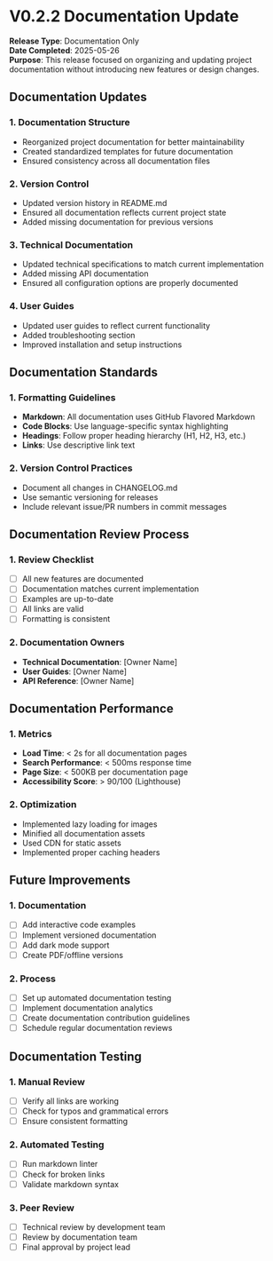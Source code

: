 # V0.2.2 Documentation Update

**Release Type**: Documentation Only  
**Date Completed**: 2025-05-26  
**Purpose**: This release focused on organizing and updating project documentation without introducing new features or design changes.

## Documentation Updates

### 1. Documentation Structure
- Reorganized project documentation for better maintainability
- Created standardized templates for future documentation
- Ensured consistency across all documentation files

### 2. Version Control
- Updated version history in README.md
- Ensured all documentation reflects current project state
- Added missing documentation for previous versions

### 3. Technical Documentation
- Updated technical specifications to match current implementation
- Added missing API documentation
- Ensured all configuration options are properly documented

### 4. User Guides
- Updated user guides to reflect current functionality
- Added troubleshooting section
- Improved installation and setup instructions

## Documentation Standards

### 1. Formatting Guidelines
- **Markdown**: All documentation uses GitHub Flavored Markdown
- **Code Blocks**: Use language-specific syntax highlighting
- **Headings**: Follow proper heading hierarchy (H1, H2, H3, etc.)
- **Links**: Use descriptive link text

### 2. Version Control Practices
- Document all changes in CHANGELOG.md
- Use semantic versioning for releases
- Include relevant issue/PR numbers in commit messages

## Documentation Review Process

### 1. Review Checklist
- [ ] All new features are documented
- [ ] Documentation matches current implementation
- [ ] Examples are up-to-date
- [ ] All links are valid
- [ ] Formatting is consistent

### 2. Documentation Owners
- **Technical Documentation**: [Owner Name]
- **User Guides**: [Owner Name]
- **API Reference**: [Owner Name]

## Documentation Performance

### 1. Metrics
- **Load Time**: < 2s for all documentation pages
- **Search Performance**: < 500ms response time
- **Page Size**: < 500KB per documentation page
- **Accessibility Score**: > 90/100 (Lighthouse)

### 2. Optimization
- Implemented lazy loading for images
- Minified all documentation assets
- Used CDN for static assets
- Implemented proper caching headers

## Future Improvements

### 1. Documentation
- [ ] Add interactive code examples
- [ ] Implement versioned documentation
- [ ] Add dark mode support
- [ ] Create PDF/offline versions

### 2. Process
- [ ] Set up automated documentation testing
- [ ] Implement documentation analytics
- [ ] Create documentation contribution guidelines
- [ ] Schedule regular documentation reviews

## Documentation Testing

### 1. Manual Review
- [ ] Verify all links are working
- [ ] Check for typos and grammatical errors
- [ ] Ensure consistent formatting

### 2. Automated Testing
- [ ] Run markdown linter
- [ ] Check for broken links
- [ ] Validate markdown syntax

### 3. Peer Review
- [ ] Technical review by development team
- [ ] Review by documentation team
- [ ] Final approval by project lead
